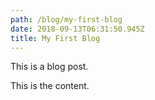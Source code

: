 ```yaml
---
path: /blog/my-first-blog
date: 2018-09-13T06:31:50.945Z
title: My First Blog
---
```

This is a blog post.

This is the content.
